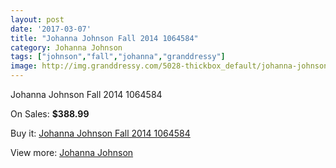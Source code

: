 ```yaml
---
layout: post
date: '2017-03-07'
title: "Johanna Johnson Fall 2014 1064584"
category: Johanna Johnson
tags: ["johnson","fall","johanna","granddressy"]
image: http://img.granddressy.com/5028-thickbox_default/johanna-johnson-fall-2014-1064584.jpg
---
```

Johanna Johnson Fall 2014 1064584

On Sales: **$388.99**
<a href="https://www.granddressy.com/en/johanna-johnson/4370-johanna-johnson-fall-2014-1064584.html"><amp-img layout="responsive" width="600" height="600" src="//img.granddressy.com/5028-thickbox_default/johanna-johnson-fall-2014-1064584.jpg" alt="Johanna Johnson Fall 2014 1064584 0" /></a>

Buy it: [Johanna Johnson Fall 2014 1064584](https://www.granddressy.com/en/johanna-johnson/4370-johanna-johnson-fall-2014-1064584.html "Johanna Johnson Fall 2014 1064584")

View more: [Johanna Johnson](https://www.granddressy.com/en/152-johanna-johnson "Johanna Johnson")